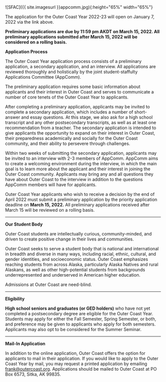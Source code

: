 <!-- This inserts the image -->
![SFAC]({{ site.imagesurl }}appcomm.jpg){:height="65%" width="65%"}

The application for the Outer Coast Year 2022-23 will open on January 7, 2022 via the link above. 

**Preliminary applications are due by 11:59 pm AKDT on March 15, 2022. All preliminary applications submitted after March 15, 2022 will be considered on a rolling basis.**

**Application Process**

The Outer Coast Year application process consists of a preliminary application, a secondary application, and an interview. All applications are reviewed thoroughly and holistically by the joint student-staffulty Applications Committee (AppComm).

The preliminary application requires some basic information about applicants and their interest in Outer Coast and serves to communicate a number of core tenets of the Outer Coast Year to applicants.

After completing a preliminary application, applicants may be invited to complete a secondary application, which includes a number of short-answer and essay questions. At this stage, we also ask for a high school transcript and any other postsecondary transcripts, as well as at least one recommendation from a teacher. The secondary application is intended to give applicants the opportunity to expand on their interest in Outer Coast, their preparedness academically and socially for the Outer Coast community, and their ability to persevere through challenges. 

Within two weeks of submitting the secondary application, applicants may be invited to an interview with 2-3 members of AppComm. AppComm aims to create a welcoming environment during the interview, in which the main goal is to learn more about the applicant and their interest in joining the Outer Coast community. Applicants may bring any and all questions they have about Outer Coast to the interview in addition to the questions AppComm members will have for applicants. 

Outer Coast Year applicants who wish to receive a decision by the end of April 2022 must submit a preliminary application by the priority application deadline on **March 15, 2022.** All preliminary applications received after March 15 will be reviewed on a rolling basis.

---

**Our Student Body**

Outer Coast students are intellectually curious, community-minded, and driven to create positive change in their lives and communities. 

Outer Coast seeks to serve a student body that is national and international in breadth and diverse in many ways, including racial, ethnic, cultural, and gender identities, and socioeconomic status. Outer Coast emphasizes reaching students from across Alaska, particularly Alaska Natives and rural Alaskans, as well as other high-potential students from backgrounds underrepresented and underserved in American higher education.

Admissions at Outer Coast are need-blind. 

---

**Eligibility**

**High school seniors and graduates (or GED holders)** who have not yet completed a postsecondary degree are eligible for the Outer Coast Year. Students may apply for either the Fall Semester, Spring Semester, or both, and preference may be given to applicants who apply for both semesters. Applicants may also opt to be considered for the Summer Seminar.

---

**Mail-In Application**

In addition to the online application, Outer Coast offers the option for applicants to mail in their application. If you would like to apply to the Outer Coast Year by mail, you may request a printed application by emailing frank@outercoast.org. Applications should be mailed to Outer Coast at PO Box 6573, Sitka, AK 99835.

